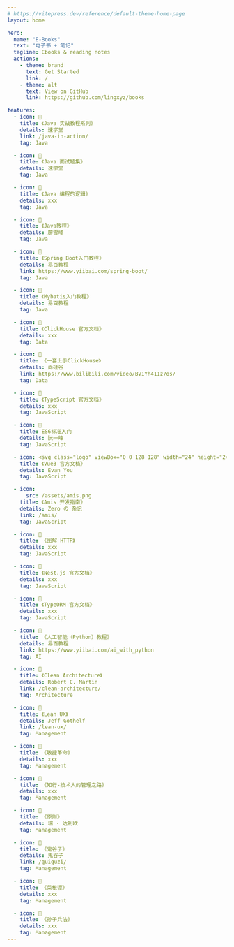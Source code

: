 ```yaml
---
# https://vitepress.dev/reference/default-theme-home-page
layout: home

hero:
  name: "E-Books"
  text: "电子书 + 笔记"
  tagline: Ebooks & reading notes
  actions:
    - theme: brand
      text: Get Started
      link: /
    - theme: alt
      text: View on GitHub
      link: https://github.com/lingxyz/books

features:
  - icon: 📝
    title: 《Java 实战教程系列》
    details: 速学堂
    link: /java-in-action/
    tag: Java

  - icon: 📝
    title: 《Java 面试题集》
    details: 速学堂
    tag: Java

  - icon: 📝
    title: 《Java 编程的逻辑》
    details: xxx
    tag: Java

  - icon: 📝
    title: 《Java教程》
    details: 廖雪峰
    tag: Java

  - icon: 📝
    title: 《Spring Boot入门教程》
    details: 易百教程
    link: https://www.yiibai.com/spring-boot/
    tag: Java

  - icon: 📝
    title: 《Mybatis入门教程》
    details: 易百教程
    tag: Java

  - icon: 📝
    title: 《ClickHouse 官方文档》
    details: xxx
    tag: Data

  - icon: 📝
    title: 《一套上手ClickHouse》
    details: 尚硅谷
    link: https://www.bilibili.com/video/BV1Yh411z7os/
    tag: Data

  - icon: 🚀
    title: 《TypeScript 官方文档》
    details: xxx
    tag: JavaScript

  - icon: 🚀
    title: ES6标准入门
    details: 阮一峰
    tag: JavaScript

  - icon: <svg class="logo" viewBox="0 0 128 128" width="24" height="24" data-v-53ccc107=""><path fill="#42b883" d="M78.8,10L64,35.4L49.2,10H0l64,110l64-110C128,10,78.8,10,78.8,10z" data-v-53ccc107=""></path><path fill="#35495e" d="M78.8,10L64,35.4L49.2,10H25.6L64,76l38.4-66H78.8z" data-v-53ccc107=""></path></svg>
    title: 《Vue3 官方文档》
    details: Evan You
    tag: JavaScript

  - icon:
      src: /assets/amis.png
    title: 《Amis 开发指南》
    details: Zero の 杂记
    link: /amis/
    tag: JavaScript

  - icon: 🚀
    title: 《图解 HTTP》
    details: xxx
    tag: JavaScript

  - icon: 🚀
    title: 《Nest.js 官方文档》
    details: xxx
    tag: JavaScript

  - icon: 🚀
    title: 《TypeORM 官方文档》
    details: xxx
    tag: JavaScript

  - icon: 🚀
    title: 《人工智能（Python）教程》
    details: 易百教程
    link: https://www.yiibai.com/ai_with_python
    tag: AI

  - icon: 🚀
    title: 《Clean Architecture》
    details: Robert C. Martin
    link: /clean-architecture/
    tag: Architecture

  - icon: 🚀
    title: 《Lean UX》
    details: Jeff Gothelf
    link: /lean-ux/
    tag: Management

  - icon: 🚀
    title: 《敏捷革命》
    details: xxx
    tag: Management

  - icon: 🚀
    title: 《知行-技术人的管理之路》
    details: xxx
    tag: Management

  - icon: 🚀
    title: 《原则》
    details: 瑞 · 达利欧
    tag: Management

  - icon: 🚀
    title: 《鬼谷子》
    details: 鬼谷子
    link: /guiguzi/
    tag: Management

  - icon: 🚀
    title: 《菜根谭》
    details: xxx
    tag: Management

  - icon: 🚀
    title: 《孙子兵法》
    details: xxx
    tag: Management
---
```

